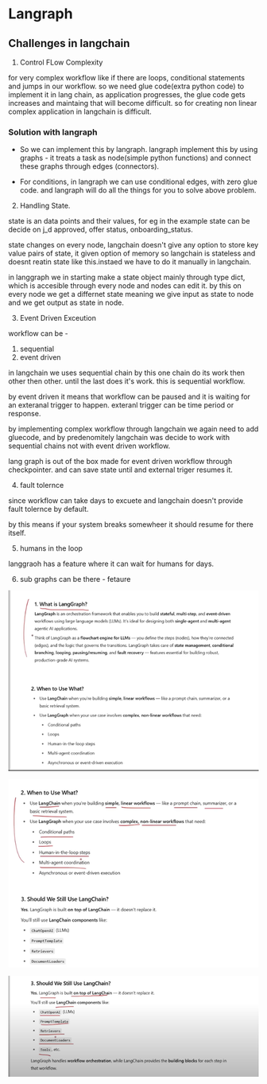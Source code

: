# Langraph

## Challenges in langchain

1. Control FLow Complexity

for very complex workflow like if there are loops, conditional statements and jumps in our workflow. so we need glue code(extra python code) to implement it in lang chain, as application progresses, the glue code gets increases and maintaing that will become difficult. so for creating non linear complex application in langchain is difficult. 

### Solution with langraph
- So we can implement this by langraph. langraph implement this by using graphs - it treats a task as node(simple python functions) and connect these graphs through edges (connectors).

- For conditions, in langraph we can use conditional edges, with zero glue code. and langraph will do all the things for you to solve above problem.




2. Handling State.

state is an data points and their values, for eg in the example state can be decide on j_d approved, offer status, 
onboarding_status.

state changes on every node, langchain doesn't give any option to store key value pairs of state, it given option of memory so langchain is stateless and doesnt reatin state like this.instaed we have to do it manually in langchain.


in langgraph we in starting make a state object mainly through type dict, which is accesible through every node and nodes can edit it. by this on every node we get a differnet state meaning we give input as state to node and we get output as state in node.

3. Event Driven Exceution

workflow can be - 
1. sequential
2. event driven


in langchain we uses sequential chain by this one chain do its work then other then other. until the last does it's work. this is sequential workflow.


by event driven it means that workflow can be paused and it is waiting for an exteranal trigger to happen. exteranl trigger can be time period or response.

by implementing complex workflow through langchain we again need to add gluecode, and by predenomitely langchain was decide to work with sequential chains not with event driven workflow.

lang graph is out of the box made for event driven workflow through checkpointer. and can save state until and external triger resumes it.

4. fault tolernce 


since workflow can take days to excuete and langchain doesn't provide fault tolernce by default.

by this means if your system breaks somewheer it should resume for there itself.


5. humans in the loop

langgraoh has a feature where it can wait for humans for days.



6. sub graphs can be there - fetaure


![alt text](image.png)


![alt text](image-2.png)


![alt text](image-3.png)